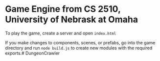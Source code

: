 # Game Engine from CS 2510, University of Nebrask at Omaha

To play the game, create a server and open ```index.html```

If you make changes to components, scenes, or prefabs,  go into the game directory and run ```node build.js``` to create new modules with the required exports.# DungeonCrawler
